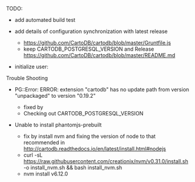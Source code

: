 TODO:

* add automated build test
* add details of configuration synchronization with latest release
  - https://github.com/CartoDB/cartodb/blob/master/Gruntfile.js
  - keep CARTODB_POSTGRESQL_VERSION and Release https://github.com/CartoDB/cartodb/blob/master/README.md

* initialize user:

Trouble Shooting

* PG::Error: ERROR:  extension "cartodb" has no update path from version "unpackaged" to version "0.19.2"
  - fixed by
  - Checking out CARTODB_POSTGRESQL_VERSION

* Unable to install phantomjs-prebuilt
  - fix by install nvm and fixing the version of node to that recommended in http://cartodb.readthedocs.io/en/latest/install.html#nodejs
  - curl -sL https://raw.githubusercontent.com/creationix/nvm/v0.31.0/install.sh -o install_nvm.sh && bash install_nvm.sh
  - nvm install v6.12.0
